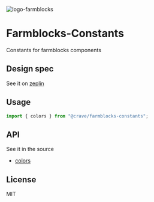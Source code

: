 ![logo-farmblocks](https://user-images.githubusercontent.com/7760/31051341-4d280118-a63c-11e7-9e8f-3b375ca8f9a0.png)

# Farmblocks-Constants

Constants for farmblocks components

## Design spec
See it on [zeplin](https://scene.zeplin.io/project/595a9cd3b401bf1876faab27)

## Usage

```jsx
import { colors } from "@crave/farmblocks-constants";
```

## API

See it in the source
- [colors](https://github.com/CraveFood/farmblocks/blob/master/packages/constants/src/colors.js)

## License

MIT
